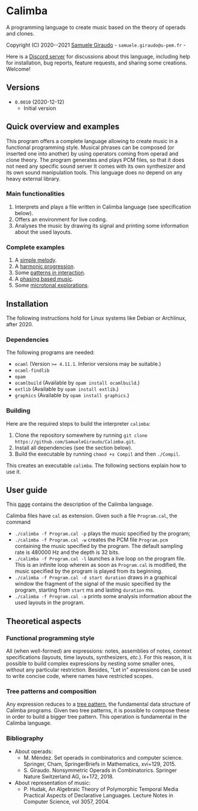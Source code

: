 # Calimba
A programming language to create music based on the theory of operads and clones.

Copyright (C) 2020--2021 [Samuele Giraudo](https://igm.univ-mlv.fr/~giraudo/) -
`samuele.giraudo@u-pem.fr` -


Here is a [Discord server](https://discord.gg/n6Du2Q4QFb) for discussions about this
language, including help for installation, bug reports, feature requests, and sharing some
creations. Welcome!


## Versions
+ `0.0010` (2020-12-12)
    + Initial version


## Quick overview and examples
This program offers a complete language allowing to create music in a functional programming
style. Musical phrases can be composed (or inserted one into another) by using operators
coming from operad and clone theory. The program generates and plays PCM files, so that it
does not need any specific sound server It comes with its own synthesizer and its own sound
manipulation tools. This language does no depend on any heavy external library.


### Main functionalities
1. Interprets and plays a file written in Calimba language (see specification below).
1. Offers an environment for live coding.
1. Analyses the music by drawing its signal and printing some information about the used
   layouts.


### Complete examples
1. A [simple melody](Examples/SimpleMelody.cal).
1. A [harmonic progression](Examples/HarmonicProgression.cal).
1. Some [patterns in interaction](Examples/PatternsInteraction.cal).
1. A [phasing based music](Examples/Phasing.cal).
1. Some [microtonal explorations](Examples/MicrotonalExplorations.cal).


## Installation

The following instructions hold for Linux systems like Debian or Archlinux, after 2020.

### Dependencies
The following programs are needed:

+ `ocaml` (Version `>= 4.11.1`. Inferior versions may be suitable.)
+ `ocaml-findlib`
+ `opam`
+ `ocamlbuild` (Available by `opam install ocamlbuild`.)
+ `extlib` (Available by `opam install extlib`.)
+ `graphics` (Available by `opam install graphics`.)


### Building
Here are the required steps to build the interpreter `calimba`:

1. Clone the repository somewhere by running
   `git clone https://github.com/SamueleGiraudo/Calimba.git`.
2. Install all dependencies (see the section below).
3. Build the executable by running `chmod +x Compil` and then `./Compil`.

This creates an executable `calimba`. The following sections explain how to use it.


## User guide
This [page](Help.md) contains the description of the Calimba language.

Calimba files have `cal` as extension. Given such a file `Program.cal`, the command

+ `./calimba -f Program.cal -p` plays the music specified by the program;
+ `./calimba -f Program.cal -w` creates the PCM file `Program.pcm` containing the music
  specified by the program. The default sampling rate is $480000$ Hz and the depth is $32$
  bits.
+ `./calimba -f Program.cal -l` launches a live loop on the program file. This is an
  infinite loop wherein as soon as `Program.cal` is modified, the music specified by the
  program is played from its beginning.
+ `./calimba -f Program.cal -d start duration` draws in a graphical window the fragment of
  the signal of the music specified by the program, starting from `start` ms and lasting
  `duration` ms.
+ `./calimba -f Program.cal -a` prints some analysis information about the used layouts in
  the program.


## Theoretical aspects

### Functional programming style
All (when well-formed) are expressions: notes, assemblies of notes, context specifications
(layouts, time layouts, synthesizers, _etc._). For this reason, it is possible to build
complex expressions by nesting some smaller ones, without any particular restriction.
Besides, "Let in" expressions can be used to write concise code, where names have restricted
scopes.


### Tree patterns and composition
Any expression reduces to a [tree pattern](Help.md#tree-patterns), the fundamental data
structure of Calimba programs. Given two tree patterns, it is possible to compose these in
order to build a bigger tree pattern. This operation is fundamental in the Calimba language.


### Bibliography

+ About operads:
    + M. Méndez.
      Set operads in combinatorics and computer science.
      Springer, Cham, SpringerBriefs in Mathematics, xvi+129, 2015.
    + S. Giraudo.
      Nonsymmetric Operads in Combinatorics.
      Springer Nature Switzerland AG, ix+172, 2018.
+ About representation of music:
    + P. Hudak,
      An Algebraic Theory of Polymorphic Temporal Media
      Practical Aspects of Declarative Languages.
      Lecture Notes in Computer Science, vol 3057, 2004.

